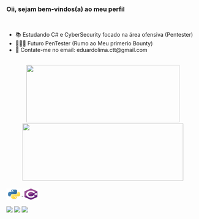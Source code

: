 ### Oii, sejam bem-vindos(a) ao meu perfil

<br>
<div>
  <ul>
  	<li>📚 Estudando C# e CyberSecurity focado na área ofensiva (Pentester)</li>
  	<li>🕵🏼‍♂️ Futuro PenTester (Rumo ao Meu primerio Bounty)</li>
  	<li>📩 Contate-me no email: eduardolima.ctt@gmail.com</li>
  </ul>
</div>
<br>

<div align="center">
  <a href="https://github.com/MrEdut">
  <img height="150em" width="400" src="https://github-readme-stats.vercel.app/api?username=MrEdut&show_icons=true&theme=dark&include_all_commits=true&count_private=true"/>
  <img height="150em" width="420" src="https://github-readme-stats.vercel.app/api/top-langs/?username=MrEdut&layout=compact&langs_count=7&theme=dark"/>
</div>

<div style="display: inline_block"><br>
  <img align="center" alt="Edu-Python" height="30" width="40" src="https://raw.githubusercontent.com/devicons/devicon/master/icons/python/python-original.svg">
  <img align="center" alt="Edu-Csharp" height="30" width="40" src="https://raw.githubusercontent.com/devicons/devicon/master/icons/csharp/csharp-original.svg">
</div>

<div><br>
 <a href="mailto:eduardolima.ctt@gmail.com"><img src="https://img.shields.io/badge/-Gmail-%23333?style=for-the-badge&logo=gmail&logoColor=white" target="_blank"></a>
 <a href="https://instagram.com/edu.temp" target="_blank"><img src="https://img.shields.io/badge/-Instagram-%23E4405F?style=for-the-badge&logo=instagram&logoColor=white" target="_blank"></a>
 <a href="https://www.linkedin.com/in/eduardo-lima-a21a93239/" target="_blank"><img src="https://img.shields.io/badge/LinkedIn-0077B5?style=for-the-badge&logo=linkedin&logoColor=white" target="_blank"></a>
</div>
